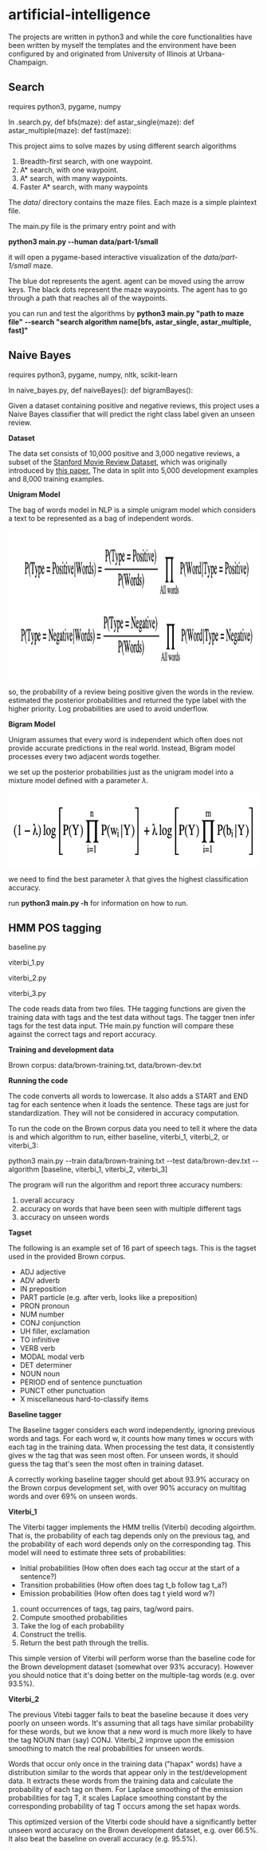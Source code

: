 # artificial-intelligence
The projects are written in python3 and while the core functionalities have been written by myself the templates and the environment have been configured by and originated from University of Illinois at Urbana-Champaign. 

## Search
requires python3, pygame, numpy

In .search.py,
def bfs(maze):
def astar_single(maze):
def astar_multiple(maze):
def fast(maze):


This project aims to solve mazes by using different search algorithms
1. Breadth-first search, with one waypoint.
2. A* search, with one waypoint.
3. A* search, with many waypoints.
4. Faster A* search, with many waypoints

The _data_/ directory contains the maze files. Each maze is a simple plaintext file. 

The main.py file is the primary entry point and with 

**python3 main.py --human data/part-1/small** 

it will open a pygame-based interactive visualization of the _data/part-1/small_ maze. 

The blue dot represents the agent. agent can be moved using the arrow keys. The black dots represent the maze waypoints. The agent has to go through a path that reaches all of the waypoints.

you can run and test the algorithms by **python3 main.py "path to maze file" --search "search algorithm name[bfs, astar_single, astar_multiple, fast]"**

## Naive Bayes
requires python3, pygame, numpy, nltk, scikit-learn

In naive_bayes.py,
def naiveBayes():
def bigramBayes():

Given a dataset containing positive and negative reviews, this project uses a Naive Bayes classifier that will predict the right class label given an unseen review. 

**Dataset**

The data set consists of 10,000 positive and 3,000 negative reviews, a subset of the [Stanford Movie Review Dataset](https://ai.stanford.edu/~amaas/data/sentiment/), which was originally introduced by [this paper.](https://aclanthology.org/P11-1015/) The data in split into 5,000 development examples and 8,000 training examples. 

**Unigram Model**

The bag of words model in NLP is a simple unigram model which considers a text to be represented as a bag of independent words.

<img src="Naive_Bayes/img.png" style="height:300px; width:1000px;">

so, the probability of a review being positive given the words in the review. estimated the posterior probabilities and returned the type label with the higher priority. Log probabilities are used to avoid underflow.

**Bigram Model**

Unigram assumes that every word is independent which often does not provide accurate predictions in the real world. Instead, Bigram model processes every two adjacent words together.

we set up the posterior probabilities just as the unigram model into a mixture model defined with a parameter $\lambda$.

<img src="Naive_Bayes/img2.png" style="height:150px; width:800px;">

we need to find the best parameter $\lambda$ that gives the highest classification accuracy.

run **python3 main.py -h** for information on how to run. 

## HMM POS tagging

baseline.py

viterbi_1.py

viterbi_2.py

viterbi_3.py

The code reads data from two files. THe tagging functions are given the training data with tags and the test data without tags. The tagger tnen infer tags for the test data input. THe main.py function will compare these against the correct tags and report accuracy.

__Training and development data__

Brown corpus: data/brown-training.txt, data/brown-dev.txt

__Running the code__

The code converts all words to lowercase. It also adds a START and END tag for each sentence when it loads the sentence. These tags are just for standardization. They will not be considered in accuracy computation.

To run the code on the Brown corpus data you need to tell it where the data is and which algorithm to run, either baseline, viterbi_1, viterbi_2, or viterbi_3:

python3 main.py --train data/brown-training.txt --test data/brown-dev.txt --algorithm [baseline, viterbi_1, viterbi_2, viterbi_3]

The program will run the algorithm and report three accuracy numbers:

1. overall accuracy
2. accuracy on words that have been seen with multiple different tags
3. accuracy on unseen words

__Tagset__

The following is an example set of 16 part of speech tags. This is the tagset used in the provided Brown corpus.

* ADJ adjective
* ADV adverb
* IN preposition
* PART particle (e.g. after verb, looks like a preposition)
* PRON pronoun
* NUM number
* CONJ conjunction
* UH filler, exclamation
* TO infinitive
* VERB verb
* MODAL modal verb
* DET determiner
* NOUN noun
* PERIOD end of sentence punctuation
* PUNCT other punctuation
* X miscellaneous hard-to-classify items

__Baseline tagger__

The Baseline tagger considers each word independently, ignoring previous words and tags. For each word w, it counts how many times w occurs with each tag in the training data. When processing the test data, it consistently gives w the tag that was seen most often. For unseen words, it should guess the tag that's seen the most often in training dataset.

A correctly working baseline tagger should get about 93.9% accuracy on the Brown corpus development set, with over 90% accuracy on multitag words and over 69% on unseen words.

__Viterbi_1__

The Viterbi tagger implements the HMM trellis (Viterbi) decoding algoirthm. That is, the probability of each tag depends only on the previous tag, and the probability of each word depends only on the corresponding tag. This model will need to estimate three sets of probabilities:

* Initial probabilities (How often does each tag occur at the start of a sentence?)
* Transition probabilities (How often does tag t_b follow tag t_a?)
* Emission probabilities (How often does tag t yield word w?)

1. count occurrences of tags, tag pairs, tag/word pairs.
2. Compute smoothed probabilities
3. Take the log of each probability
4. Construct the trellis. 
5. Return the best path through the trellis.

This simple version of Viterbi will perform worse than the baseline code for the Brown development dataset (somewhat over 93% accuracy). However you should notice that it's doing better on the multiple-tag words (e.g. over 93.5%). 

__Viterbi_2__

The previous Vitebi tagger fails to beat the baseline because it does very poorly on unseen words. It's assuming that all tags have similar probability for these words, but we know that a new word is much more likely to have the tag NOUN than (say) CONJ. Viterbi_2 improve upon the emission smoothing to match the real probabilities for unseen words.

Words that occur only once in the training data ("hapax" words) have a distribution similar to the words that appear only in the test/development data. It extracts these words from the training data and calculate the probability of each tag on them. For Laplace smoothing of the emission probabilities for tag T, it scales Laplace smoothing constant by the corresponding probability of tag T occurs among the set hapax words.

This optimized version of the Viterbi code should have a significantly better unseen word accuracy on the Brown development dataset, e.g. over 66.5%. It also beat the baseline on overall accuracy (e.g. 95.5%). 

